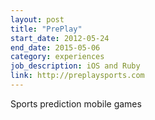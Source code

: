 ```yaml
---
layout: post
title: "PrePlay"
start_date: 2012-05-24
end_date: 2015-05-06
category: experiences
job_description: iOS and Ruby
link: http://preplaysports.com
---
```


Sports prediction mobile games
